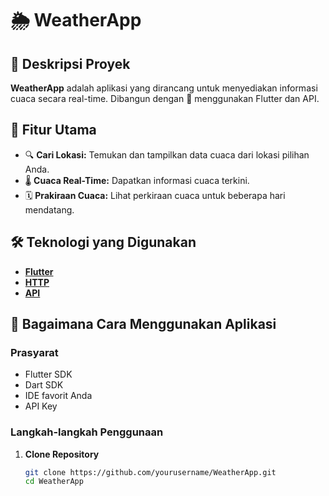# 🌦️ WeatherApp

## 🚀 Deskripsi Proyek

**WeatherApp** adalah aplikasi yang dirancang untuk menyediakan informasi cuaca secara real-time. Dibangun dengan 💙 menggunakan Flutter dan API.

## 🌟 Fitur Utama

- 🔍 **Cari Lokasi:** Temukan dan tampilkan data cuaca dari lokasi pilihan Anda.
- 🌡️ **Cuaca Real-Time:** Dapatkan informasi cuaca terkini.
- 🗓️ **Prakiraan Cuaca:** Lihat perkiraan cuaca untuk beberapa hari mendatang.

## 🛠️ Teknologi yang Digunakan

- [**Flutter**](https://flutter.dev/)
- [**HTTP**](https://pub.dev/packages/http)
- [**API**](your_api_provider.com)

## 📱 Bagaimana Cara Menggunakan Aplikasi

### Prasyarat

- Flutter SDK
- Dart SDK
- IDE favorit Anda
- API Key

### Langkah-langkah Penggunaan

1. **Clone Repository**
   ```sh
   git clone https://github.com/yourusername/WeatherApp.git
   cd WeatherApp
